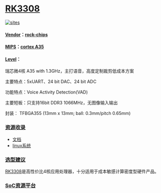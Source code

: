 ﻿# [RK3308](https://github.com/sochub/RK3308)

[![sites](http://182.61.61.133//resources/SoC.png)](http://www.qitas.cn) 

#### [Vendor](https://github.com/sochub/Vendor)：[rock-chips](https://github.com/sochub/rockchips)
#### [MIPS](https://github.com/sochub/MIPS)：[cortex A35](https://github.com/sochub/CA35)
#### [Level](https://github.com/sochub/Level)：

瑞芯微4核 A35 with 1.3GHz，主打语音，高度定制裁剪低成本方案

主要特点：5xUART、24 bit DAC、24 bit ADC

功能特点：Voice Activity Detection(VAD)

主要短板：只支持16bit DDR3 1066MHz，无图像输入输出

封装： TFBGA355 (13mm x 13mm; ball: 0.3mm/pitch 0.65mm)

### [资源收录](https://github.com/sochub/RK3308)

* [文档](docs/) 
* [linux系统](linux/)


### [选型建议](https://github.com/sochub/RK3308)

[RK3308](https://github.com/sochub/RK3308)是高性价比4核应用处理器，十分适用于成本敏感计算密度型硬件产品。

###  [SoC资源平台](http://www.qitas.cn)   

